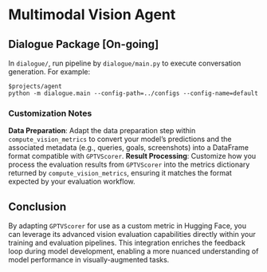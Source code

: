# Multimodal Vision Agent

## Dialogue Package  [On-going]
In `dialogue/`, run pipeline by `dialogue/main.py` to execute conversation generation.
For example:
```
$projects/agent
python -m dialogue.main --config-path=../configs --config-name=default
```

### Customization Notes

**Data Preparation**: Adapt the data preparation step within `compute_vision_metrics` to convert your model’s predictions and the associated metadata (e.g., queries, goals, screenshots) into a DataFrame format compatible with `GPTVScorer`.
**Result Processing**: Customize how you process the evaluation results from `GPTVScorer` into the metrics dictionary returned by `compute_vision_metrics`, ensuring it matches the format expected by your evaluation workflow.
## Conclusion

By adapting `GPTVScorer` for use as a custom metric in Hugging Face, you can leverage its advanced vision evaluation capabilities directly within your training and evaluation pipelines. This integration enriches the feedback loop during model development, enabling a more nuanced understanding of model performance in visually-augmented tasks.